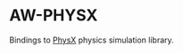 # AW-PHYSX

Bindings to [PhysX](https://github.com/NVIDIAGameWorks/PhysX) physics simulation library.
